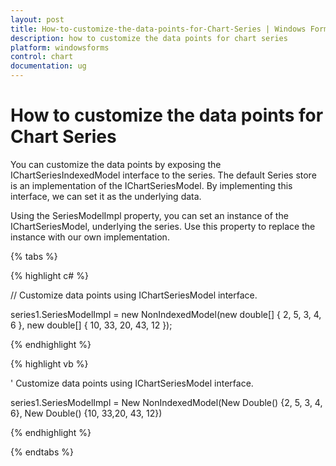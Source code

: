 ```yaml
---
layout: post
title: How-to-customize-the-data-points-for-Chart-Series | Windows Forms | Syncfusion
description: how to customize the data points for chart series
platform: windowsforms
control: chart
documentation: ug
---
```


# How to customize the data points for Chart Series

You can customize the data points by exposing the IChartSeriesIndexedModel interface to the series. The default Series store is an implementation of the IChartSeriesModel. By implementing this interface, we can set it as the underlying data.

Using the SeriesModelImpl property, you can set an instance of the IChartSeriesModel, underlying the series. Use this property to replace the instance with our own implementation.

{% tabs %}

{% highlight c# %}

// Customize data points using IChartSeriesModel interface.

series1.SeriesModelImpl = new NonIndexedModel(new double[] { 2, 5, 3, 4, 6 }, new double[] { 10, 33, 20, 43, 12 });

{% endhighlight %}

{% highlight vb %}

' Customize data points using IChartSeriesModel interface.

series1.SeriesModelImpl = New NonIndexedModel(New Double() {2, 5, 3, 4, 6}, New Double() {10, 33,20, 43, 12})

{% endhighlight %}

{% endtabs %}	